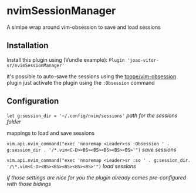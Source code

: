 # nvimSessionManager

A simlpe wrap around vim-obsession to save and load sessions

## Installation

Install this plugin using (Vundle example):
`Plugin 'joao-vitor-sr/nvimSessionManager'`

it's possible to auto-save the sessions using the [tpope/vim-obsession](https://github.com/tpope/vim-obsession) plugin
just activate the plugin using the `:Obsession` command

## Configuration

`let g:session_dir = '~/.config/nvim/sessions'` _path for the sessions folder_

mappings to load and save sessions

`vim.api.nvim_command("exec 'nnoremap <Leader>ss :Obsession ' . g:session_dir . '/*.vim<C-D><BS><BS><BS><BS><BS>'")` _save sessions_

`vim.api.nvim_command("exec 'nnoremap <Leader>sr :so ' . g:session_dir. '/\*.vim<C-D><BS><BS><BS><BS><BS>'")` _load sessions_

_if those settings are nice for you the plugin already comes pre-configured with those bidings_
